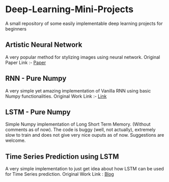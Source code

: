 # Deep-Learning-Mini-Projects
A small repository of some easily implementable deep learning projects for beginners

## Artistic Neural Network
A very popular method for stylizing images using neural network. Original Paper Link :- [Paper](https://www.google.co.in/url?sa=t&rct=j&q=&esrc=s&source=web&cd=1&cad=rja&uact=8&ved=0ahUKEwiC3NyOk_HYAhUlD8AKHbFEDPAQFggtMAA&url=https%3A%2F%2Farxiv.org%2Fabs%2F1508.06576&usg=AOvVaw2mXpPAY0nPx0tZeSbqkFyy)

## RNN - Pure Numpy
A very simple yet amazing implementation of Vanilla RNN using basic Numpy functionalities. Original Work Link :- [Link](https://gist.github.com/karpathy/d4dee566867f8291f086)

## LSTM - Pure Numpy 
Simple Numpy implementation of Long Short Term Memory. (Without comments as of now). The code is buggy (well, not actually), extremely slow to train and does not give very nice ouputs as of now. Suggestions are welcome.

## Time Series Prediction using LSTM
A very simple implementation to just get idea about how LSTM can be used for Time Series prediction. Original Work Link : [Blog](https://machinelearningmastery.com/time-series-forecasting-long-short-term-memory-network-python/)


